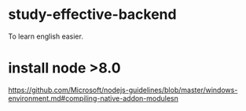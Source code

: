 # study-effective-backend
To learn english easier.
# install node >8.0
https://github.com/Microsoft/nodejs-guidelines/blob/master/windows-environment.md#compiling-native-addon-modulesn